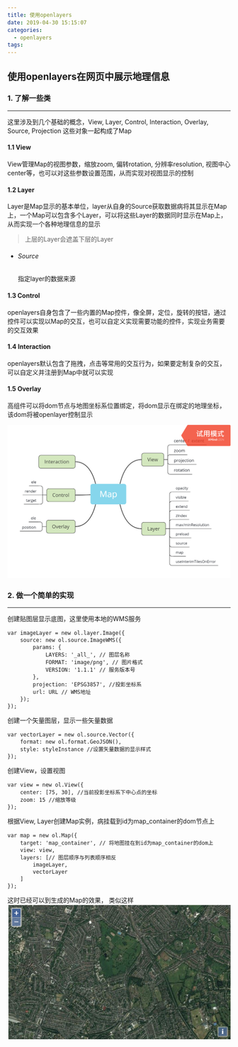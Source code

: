 ```yaml
---
title: 使用openlayers
date: 2019-04-30 15:15:07
categories:
  - openlayers
tags:
---
```


## 使用openlayers在网页中展示地理信息
### 1.  了解一些类
--------
这里涉及到几个基础的概念，View, Layer, Control, Interaction, Overlay, Source, Projection 这些对象一起构成了Map
#### 1.1 View
View管理Map的视图参数，缩放zoom, 偏转rotation, 分辨率resolution, 视图中心center等，也可以对这些参数设置范围，从而实现对视图显示的控制
#### 1.2 Layer
Layer是Map显示的基本单位，layer从自身的Source获取数据病将其显示在Map上，一个Map可以包含多个Layer，可以将这些Layer的数据同时显示在Map上，从而实现一个各种地理信息的显示

> 上层的Layer会遮盖下层的Layer

* ###### Source
    指定layer的数据来源
#### 1.3 Control
openlayers自身包含了一些内置的Map控件，像全屏，定位，旋转的按钮，通过控件可以实现以Map的交互，也可以自定义实现需要功能的控件，实现业务需要的交互效果
#### 1.4 Interaction
openlayers默认包含了拖拽，点击等常用的交互行为，如果要定制复杂的交互，可以自定义并注册到Map中就可以实现
#### 1.5 Overlay
高组件可以将dom节点与地图坐标系位置绑定，将dom显示在绑定的地理坐标，该dom将被openlayer控制显示


![](../assets/img/map_constructor.png)
### 2. 做一个简单的实现
------- 
创建贴图层显示底图，这里使用本地的WMS服务
    
    var imageLayer = new ol.layer.Image({
        source: new ol.source.ImageWMS({
            params: {
                LAYERS: '_all_', // 图层名称
                FORMAT: 'image/png', // 图片格式
                VERSION: '1.1.1' // 服务版本号
            },
            projection: 'EPSG3857', //投影坐标系
            url: URL // WMS地址
        });
    });
创建一个矢量图层，显示一些矢量数据
    
    var vectorLayer = new ol.source.Vector({
        format: new ol.format.GeoJSON(),
        style: styleInstance //设置矢量数据的显示样式
    });
创建View，设置视图
    
    var view = new ol.View({
        center: [75, 30], //当前投影坐标系下中心点的坐标
        zoom: 15 //缩放等级
    });
根据View, Layer创建Map实例，病挂载到id为map_container的dom节点上

    var map = new ol.Map({
        target: 'map_container', // 将地图挂在到id为map_container的dom上
        view: view,
        layers: [// 图层顺序与列表顺序相反
            imageLayer,
            vectorLayer
        ]
    });
这时已经可以到生成的Map的效果， 类似这样
![](../assets/img/1556593459.jpg)